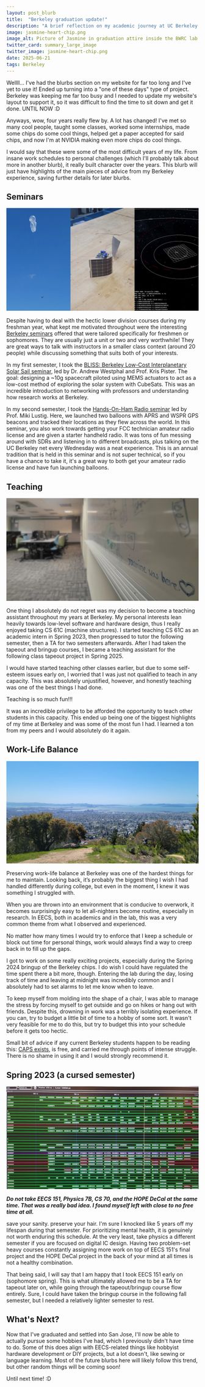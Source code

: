 ```yaml
---
layout: post_blurb
title:  "Berkeley graduation update!"
description: "A brief reflection on my academic journey at UC Berkeley."
image: jasmine-heart-chip.png
image_alt: Picture of Jasmine in graduation attire inside the BWRC lab holding the Spring 2024 class chip with hands cupped in a heart shape
twitter_card: summary_large_image
twitter_image: jasmine-heart-chip.png
date: 2025-06-21
tags: Berkeley
---
```


Wellll... I've had the blurbs section on my website for far too long and I've yet to use it! Ended up turning into a "one of these days" type of project. Berkeley was keeping me far too busy and I needed to update my website's layout to support it, so it was difficult to find the time to sit down and get it done. UNTIL NOW :D

Anyways, wow, four years really flew by. A lot has changed! I've met so many cool people, taught some classes, worked some internships, made some chips do some cool things, helped get a paper accepted for said chips, and now I'm at NVIDIA making even more chips do cool things. 

I would say that these were some of the most difficult years of my life. From insane work schedules to personal challenges (which I'll probably talk about more in another blurb), it really built character over the years. This blurb will just have highlights of the main pieces of advice from my Berkeley experience, saving further details for later blurbs.

## Seminars

<img class="blurb-img" src="seminars.webp" alt="Pictures of a balloon with a GPS beacon attached followed by a screenshot of a solar sail trajectory simulation.">

Despite having to deal with the hectic lower division courses during my freshman year, what kept me motivated throughout were the interesting [Berkeley seminars](https://curricularconnections.berkeley.edu/freshman-and-sophomore-seminars/) offered that were tailored specifically for freshmen or sophomores. They are usually just a unit or two and very worthwhile! They are great ways to talk with instructors in a smaller class context (around 20 people) while discussing something that suits both of your interests.

In my first semester, I took the [BLISS: Berkeley Low-Cost Interplanetary Solar Sail seminar](https://www.ssl.berkeley.edu/the-bliss-project-small-solar-sails-could-be-the-next-giant-leap-for-interplanetary-space-exploration/), led by Dr. Andrew Westphal and Prof. Kris Pister. The goal: designing a ~10g spacecraft piloted using MEMS actuators to act as a low-cost method of exploring the solar system with CubeSats. This was an incredible introduction to networking with professors and understanding how research works at Berkeley.

In my second semester, I took the [Hands-On-Ham Radio seminar](https://classes.berkeley.edu/content/2022-spring-eleng-39-001-sem-001) led by Prof. Miki Lustig. Here, we launched two balloons with APRS and WSPR GPS beacons and tracked their locations as they flew across the world. In this seminar, you also work towards getting your FCC technician amateur radio license and are given a starter handheld radio. It was tons of fun messing around with SDRs and listening in to different broadcasts, plus talking on the UC Berkeley net every Wednesday was a neat experience. This is an annual tradition that is held in this seminar and is not super technical, so if you have a chance to take it, it's a great way to both get your amateur radio license and have fun launching balloons.

## Teaching

<img class="blurb-img" src="jasmine-soda-277.webp" alt="Picture of the Soda 277 lab focused on a whiteboard that says 'Jasmine was here' followed by a heart.">

One thing I absolutely do not regret was my decision to become a teaching assistant throughout my years at Berkeley. My personal interests lean heavily towards low-level software and hardware design, thus I really enjoyed taking CS 61C (machine structures). I started teaching CS 61C as an academic intern in Spring 2023, then progressed to tutor the following semester, then a TA for two semesters afterwards. After I had taken the tapeout and bringup courses, I became a teaching assistant for the following class tapeout project in Spring 2025.

I would have started teaching other classes earlier, but due to some self-esteem issues early on, I worried that I was just not qualified to teach in any capacity. This was absolutely unjustified, however, and honestly teaching was one of the best things I had done.

Teaching is so much fun!!!

It was an incredible privilege to be afforded the opportunity to teach other students in this capacity. This ended up being one of the biggest highlights of my time at Berkeley and was some of the most fun I had. I learned a ton from my peers and I would absolutely do it again.

## Work-Life Balance

<img class="blurb-img" src="wlb-berkeley-hills.webp" alt="Picture of the bay as visible from the top of Picnic View Ridge in the Berkeley Hills.">

Preserving work-life balance at Berkeley was one of the hardest things for me to maintain. Looking back, it’s probably the biggest thing I wish I had handled differently during college, but even in the moment, I knew it was something I struggled with.

When you are thrown into an environment that is conducive to overwork, it becomes surprisingly easy to let all-nighters become routine, especially in research. In EECS, both in academics and in the lab, this was a very common theme from what I observed and experienced.

No matter how many times I would try to enforce that I keep a schedule or block out time for personal things, work would always find a way to creep back in to fill up the gaps.

I got to work on some really exciting projects, especially during the Spring 2024 bringup of the Berkeley chips. I do wish I could have regulated the time spent there a bit more, though. Entering the lab during the day, losing track of time and leaving at midnight was incredibly common and I absolutely had to set alarms to let me know when to leave.

To keep myself from molding into the shape of a chair, I was able to manage the stress by forcing myself to get outside and go on hikes or hang out with friends. Despite this, drowning in work was a terribly isolating experience. If you can, try to budget a little bit of time to a hobby of some sort. It wasn't very feasible for me to do this, but try to budget this into your schedule before it gets too hectic.

Small bit of advice if any current Berkeley students happen to be reading this: [CAPS exists](https://uhs.berkeley.edu/caps), is free, and carried me through points of intense struggle. There is no shame in using it and I would strongly recommend it.

## Spring 2023 (a cursed semester)

<img class="blurb-img" src="sp23-eecs151.webp" alt="Picture of waveforms being shown on GTKWave.">

***Do not take EECS 151, Physics 7B, CS 70, and the HOPE DeCal at the same time. That was a really bad idea. I found myself left with close to no free time at all.***

save your sanity. preserve your hair. I'm sure I knocked like 5 years off my lifespan during that semester. For prioritizing mental health, it is genuinely not worth enduring this schedule. At the very least, take physics a different semester if you are focused on digital IC design. Having two problem-set heavy courses constantly assigning more work on top of EECS 151's final project and the HOPE DeCal project in the back of your mind at all times is not a healthy combination.

That being said, I will say that I am happy that I took EECS 151 early on (sophomore spring). This is what ultimately allowed me to be a TA for tapeout later on, while going through the tapeout/bringup course flow entirely. Sure, I could have taken the bringup course in the following fall semester, but I needed a relatively lighter semester to rest.

## What's Next?

Now that I've graduated and settled into San Jose, I'll now be able to actually pursue some hobbies I've had, which I previously didn't have time to do. Some of this does align with EECS-related things like hobbyist hardware development or DIY projects, but a lot doesn't, like sewing or language learning. Most of the future blurbs here will likely follow this trend, but other random things will be coming soon!

Until next time! :D